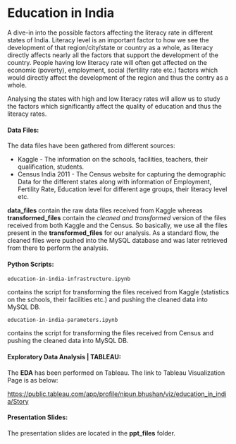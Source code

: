 # Education in India
A dive-in into the possible factors affecting the literacy rate in different states of India. Literacy level is an important factor to how we see the development of that region/city/state or country as a whole, as literacy directly affects nearly all the factors that support the development of the country.  People having low literacy rate will often get affected on the economic (poverty), employment, social (fertility rate etc.) factors which would directly affect the development of the region and thus the contry as a whole.

Analysing the states with high and low literacy rates will allow us to  study the factors which significantly affect the quality of education and thus the literacy rates. 

#### Data Files:
The data files have been gathered from different sources:
+ Kaggle - The information on the schools, facilities, teachers, their qualification, students.
+ Census India 2011 - The Census website for capturing the demographic Data for the different states along with information of Employment, Fertility Rate, Education level for different age groups, their literacy level etc.

**data_files**  contain the raw data files received from Kaggle whereas **transformed_files** contain the *cleaned and transformed* version of the files received from both Kaggle and the Census. So basically, we use all the files present in the **transformed_files** for our analysis. As a standard flow, the cleaned files were pushed into the MySQL database and was later retrieved from there to perform the analysis.

#### Python Scripts:

    education-in-india-infrastructure.ipynb

contains the script for transforming the files received from Kaggle (statistics on the schools, their facilities etc.) and pushing the cleaned data into MySQL DB.

    education-in-india-parameters.ipynb

contains the script for transforming the files received from Census and pushing the cleaned data into MySQL DB.

#### Exploratory Data Analysis | TABLEAU:

The **EDA** has been performed on Tableau. The link to Tableau Visualization Page is as below:

https://public.tableau.com/app/profile/nipun.bhushan/viz/education_in_india/Story

#### Presentation Slides:

The presentation slides are located in the **ppt_files** folder.